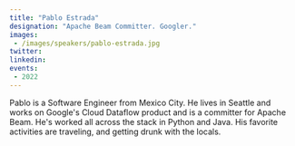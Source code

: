 ```yaml
---
title: "Pablo Estrada"
designation: "Apache Beam Committer. Googler."
images:
 - /images/speakers/pablo-estrada.jpg
twitter: 
linkedin: 
events:
 - 2022
---
```


Pablo is a Software Engineer from Mexico City. He lives in Seattle and works on Google's Cloud Dataflow product and is a committer for Apache Beam. He's worked all across the stack in Python and Java. His favorite activities are traveling, and getting drunk with the locals.